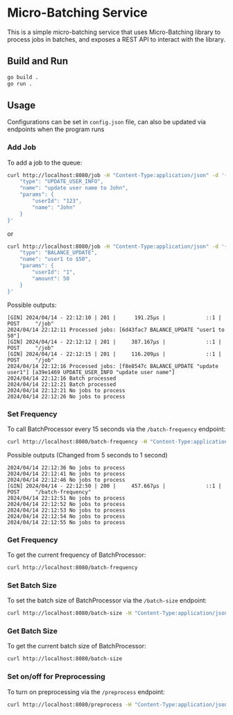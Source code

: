 # Micro-Batching Service

This is a simple micro-batching service that uses Micro-Batching library to process jobs in batches, and exposes a REST API to interact with the library.

## Build and Run

```bash
go build .
go run .
```

## Usage

Configurations can be set in `config.json` file, can also be updated via endpoints when the program runs

### Add Job

To add a job to the queue:

```bash 
curl http://localhost:8080/job -H "Content-Type:application/json" -d '{
    "type": "UPDATE_USER_INFO",
    "name": "update user name to John",
    "params": {
        "userId": "123",
        "name": "John"
    }
}'
```

or

```bash
curl http://localhost:8080/job -H "Content-Type:application/json" -d '{
    "type": "BALANCE_UPDATE",
    "name": "user1 to $50",
    "params": {
        "userId": "1",
        "amount": 50
    }
}'
```

Possible outputs:
```
[GIN] 2024/04/14 - 22:12:10 | 201 |      191.25µs |             ::1 | POST     "/job"
2024/04/14 22:12:11 Processed jobs: [6d43fac7 BALANCE_UPDATE "user1 to 50"]
[GIN] 2024/04/14 - 22:12:12 | 201 |     387.167µs |             ::1 | POST     "/job"
[GIN] 2024/04/14 - 22:12:15 | 201 |     116.209µs |             ::1 | POST     "/job"
2024/04/14 22:12:16 Processed jobs: [f8e8547c BALANCE_UPDATE "update user1"] [a39e1469 UPDATE_USER_INFO "update user name"]
2024/04/14 22:12:16 Batch processed
2024/04/14 22:12:21 Batch processed
2024/04/14 22:12:21 No jobs to process
2024/04/14 22:12:26 No jobs to process
```

### Set Frequency

To call BatchProcessor every 15 seconds via the `/batch-frequency` endpoint:

```bash
curl http://localhost:8080/batch-frequency -H "Content-Type:application/json" -d '{"frequency":15}'
```

Possible outputs (Changed from 5 seconds to 1 second)
```
2024/04/14 22:12:36 No jobs to process
2024/04/14 22:12:41 No jobs to process
2024/04/14 22:12:46 No jobs to process
[GIN] 2024/04/14 - 22:12:50 | 200 |     457.667µs |             ::1 | POST     "/batch-frequency"
2024/04/14 22:12:51 No jobs to process
2024/04/14 22:12:52 No jobs to process
2024/04/14 22:12:53 No jobs to process
2024/04/14 22:12:54 No jobs to process
2024/04/14 22:12:55 No jobs to process
```

### Get Frequency

To get the current frequency of BatchProcessor:

```bash
curl http://localhost:8080/batch-frequency
```

### Set Batch Size

To set the batch size of BatchProcessor via the `/batch-size` endpoint:

```bash
curl http://localhost:8080/batch-size -H "Content-Type:application/json" -d '{"batch-size":10}'
```

### Get Batch Size

To get the current batch size of BatchProcessor:

```bash
curl http://localhost:8080/batch-size
```

### Set on/off for Preprocessing

To turn on preprocessing via the `/preprocess` endpoint:

```bash
curl http://localhost:8080/preprocess -H "Content-Type:application/json" -d '{"preprocessing":true}'
```